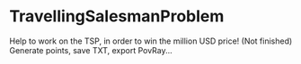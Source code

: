 # TravellingSalesmanProblem
Help to work on the TSP, in order to win the million USD price! (Not finished)
Generate points, save TXT, export PovRay...
